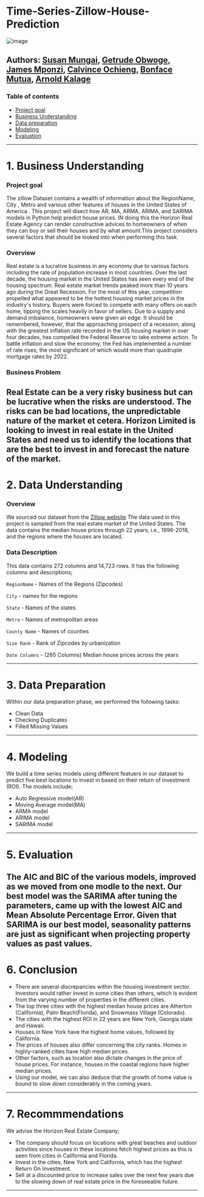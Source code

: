 # Time-Series-Zillow-House-Prediction
![image](https://user-images.githubusercontent.com/110459255/204761692-b7af9513-2ac8-4a05-b414-aeff94c8cd13.png)

## Authors: [Susan Mungai](https://github.com/Arnoldchovu), [Getrude Obwoge](https://github.com/Getty3102), [James Mponzi](https://github.com/Mponziii), [Calvince Ochieng](https://github.com/ochiengcalvince), [Bonface Mutua](https://github.com/Bonnie10), [Arnold Kalage](https://github.com/Arnoldchovu)
### Table of contents 
- [Project goal](#project-goal)
- [Business Understanding](#business-understanding)
- [Data preparation](#data-preparation)
- [Modeling](#modeling)
- [Evaluation](#evaluations)

---

# 1. Business Understanding
### Project goal
The zillow  Dataset contains a wealth of information about the RegionName, City , Metro and various other features of houses in the United States of America . This project will disect how AR, MA, ARMA, ARIMA, and SARIMA models in Python  help predict house prices. IN doing this  the Horizon Real Estate Agency can render constructive advices to homeowners of when they can buy or sell their houses and by what amount.This project considers several  factors that should be looked into when performing this task.

### Overview
Real estate is a lucrative business in any economy due to various factors including the rate of population increase in most countries. Over the last decade, the housing market in the United States has seen every end of the housing spectrum. Real estate market trends peaked more than 10 years ago during the Great Recession. For the most of this year, competition propelled what appeared to be the hottest housing market prices in the industry's history. Buyers were forced to compete with many offers on each home, tipping the scales heavily in favor of sellers. Due to a supply and demand imbalance, homeowners were given an edge. It should be remembered, however, that the approaching prospect of a recession, along with the greatest inflation rate recorded in the US housing market in over four decades, has compelled the Federal Reserve to take extreme action. To battle inflation and slow the economy, the Fed has implemented a number of rate rises, the most significant of which would more than quadruple mortgage rates by 2022. 

### Business Problem 

Real Estate can be a very risky business but can be lucrative when the risks are understood. The risks can be bad locations, the unpredictable nature of the market et cetera.  Horizon Limited is looking to invest in real estate in the United States and need us to identify the locations that are the best to invest in and forecast the nature of the market. 
------

# 2. Data Understanding
### Overview
We sourced our dataset from the [Zillow website](https://github.com/learn-co-curriculum/dsc-phase-4-choosing-a-dataset/blob/main/time-series/zillow_data.csv) The data used in this project is sampled from the real estate market of the United States. The data contains the median house prices through 22 years, i.e., 1996-2018,  and the regions where the houses are located. 

### Data Description
This data contains 272 columns and 14,723 rows. It has the following columns and descriptions;

`RegionName` - 	Names of the Regions (Zipcodes)
  
`City` - names for the regions
  
`State` -	Names of the states
  
`Metro` -	Names of metropolitan areas
  
`County Name` -	Names of counties
  
`Size Rank` -	Rank of Zipcodes by urbanization
  
`Date Columns` - (265 Columns)	Median house prices across the years
  
------
# 3. Data Preparation
Within our data preparation phase, we performed the following tasks:
* Clean Data
* Checking Duplicates
* Filled Missing Values
    
------
# 4. Modeling

We build a time series models using different featuers in our dataset to predict five best locations to invest in based on their return of investment (ROI).
The models include;
* Auto Regressive model(AR)
* Moving Average model(MA)
* ARMA model
* ARIMA model
* SARIMA model

-------
# 5. Evaluation 
The AIC and BIC of the various models, improved as we moved from one modle to the next. Our best model was the SARIMA after tuning the parameters, came up with the lowest AIC and Mean Absolute Percentage Error. Given that SARIMA is our best model, seasonality patterns are just as significant when projecting property values as past values.
-------

# 6. Conclusion

* There are several discrepancies within the housing investment sector. Investors would rather invest in some cities than others, which is evident from the varying number of properties in the different cities.
* The top three cities with the highest median house prices are Atherton (California), Palm Beach(Florida), and Snowmass Village (Colorado).
* The cities with the highest ROI in 22 years are New York, Georgia state and Hawaii.
* Houses in New York have the highest home values, followed by California.
* The prices of houses also differ concerning the city ranks. Homes in highly-ranked cities have high median prices.
* Other factors, such as location also dictate changes in the price of house prices. For instance, houses in the coastal regions have higher median prices.
* Using our model, we can also deduce that the growth of home value is bound to slow down considerably in the coming years.

---

# 7. Recommmendations
We advise the Horizon Real Estate Company;
* The company should focus on locations with great beaches and outdoor activities since houses in these locations fetch highest prices as this is seen from cities in California and Florida.
* Invest in the cities, New York and California, which has the highest Return On Investment. 
* Sell at a discounted price to increase sales over the next few years due to the slowing down of real estate price in the foreseeable future. 

---
 
